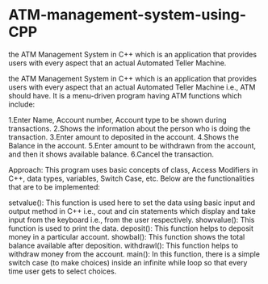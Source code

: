 # ATM-management-system-using-CPP
the ATM Management System in C++ which is an application that provides users with every aspect that an actual Automated Teller Machine.

 the ATM Management System in C++ which is an application that provides users with every aspect that an actual Automated Teller Machine i.e., ATM should have. It is a menu-driven program having ATM functions which include:

1.Enter Name, Account number, Account type to be shown during transactions.
2.Shows the information about the person who is doing the transaction.
3.Enter amount to deposited in the account.
4.Shows the Balance in the account.
5.Enter amount to be withdrawn from the account, and then it shows available balance.
6.Cancel the transaction.


Approach: This program uses basic concepts of class, Access Modifiers in C++, data types, variables, Switch Case, etc. Below are the functionalities that are to be implemented:

setvalue(): This function is used here to set the data using basic input and output method in C++ i.e., cout and cin statements which display and take input from the keyboard i.e., from the user respectively.
showvalue(): This function is used to print the data.
deposit(): This function helps to deposit money in a particular account.
showbal(): This function shows the total balance available after deposition.
withdrawl(): This function helps to withdraw money from the account.
main(): In this function, there is a simple switch case (to make choices) inside an infinite while loop so that every time user gets to select choices.
